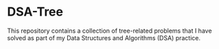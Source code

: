 # DSA-Tree
This repository contains a collection of tree-related problems that I have solved as part of my Data Structures and Algorithms (DSA) practice.
